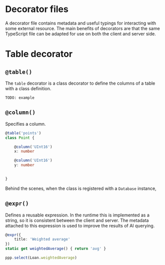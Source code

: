 # Decorator files

A decorator file contains metadata and useful typings for interacting with some external resource.
The main benefits of decorators are that the same TypeScript file can be adapted for use on both the
client and server side.

# Table decorator

## `@table()`

The `table` decorator is a class decorator to define the columns of a table with a class definition.

```
TODO: example
```

## `@column()`

Specifies a column.

```typescript
@table('points')
class Point {

    @column('UInt16')
    x: number

    @column('UInt16')
    y: number

    
}

```

Behind the scenes, when the class is registered with a `Database` instance, 

## `@expr()`

Defines a reusable expression. In the runtime this is implemented as a string, so it is consistent
between the client and server. The metadata attached to this expression is used to improve the results
of AI querying.

```typescript
@expr({
    title: 'Weighted average'
})
static get weightedAverage() { return 'avg' }
```

```typescript
ppp.select(Loan.weightedAverage) 
```